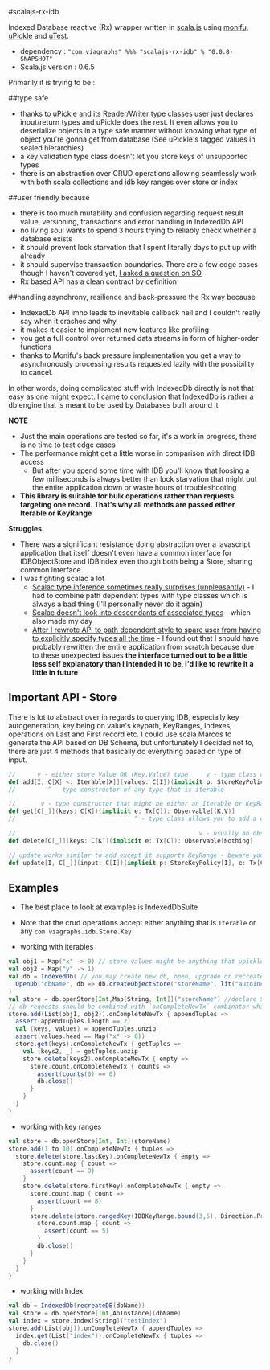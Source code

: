 #scalajs-rx-idb


Indexed Database reactive (Rx) wrapper written in [scala.js](1) using [monifu](2), [uPickle](3) and [uTest](4).

* dependency : `"com.viagraphs" %%% "scalajs-rx-idb" % "0.0.8-SNAPSHOT"`
* Scala.js version : 0.6.5

Primarily it is trying to be :

##type safe

* thanks to [uPickle](3) and its Reader/Writer type classes user just declares input/return types and uPickle does the rest. It even allows you to deserialize objects in a type safe manner without knowing what type of object you're gonna get from database (See uPickle's tagged values in sealed hierarchies)
* a key validation type class doesn't let you store keys of unsupported types
* there is an abstraction over CRUD operations allowing seamlessly work with both scala collections and idb key ranges over store or index

##user friendly because

* there is too much mutability and confusion regarding request result value, versioning, transactions and error handling in IndexedDb API
* no living soul wants to spend 3 hours trying to reliably check whether a database exists
* it should prevent lock starvation that I spent literally days to put up with already
* it should supervise transaction boundaries. There are a few edge cases though I haven't covered yet, [I asked a question on SO](http://stackoverflow.com/questions/27326698/indexeddb-transaction-auto-commit-behavior-in-edge-cases)  
* Rx based API has a clean contract by definition

##handling asynchrony, resilience and back-pressure the Rx way because 

* IndexedDb API imho leads to inevitable callback hell and I couldn't really say when it crashes and why
* it makes it easier to implement new features like profiling
* you get a full control over returned data streams in form of higher-order functions
* thanks to Monifu's back pressure implementation you get a way to asynchronously processing results requested lazily with the possibility to cancel. 

In other words, doing complicated stuff with IndexedDb directly is not that easy as one might expect.
I came to conclusion that IndexedDb is rather a db engine that is meant to be used by Databases built around it

**NOTE** 

* Just the main operations are tested so far, it's a work in progress, there is no time to test edge cases
* The performance might get a little worse in comparison with direct IDB access
  * But after you spend some time with IDB you'll know that loosing a few milliseconds is always better than lock starvation that might put the entire application down or waste hours of troubleshooting
* **This library is suitable for bulk operations rather than requests targeting one record. That's why all methods are passed either Iterable or KeyRange**

**Struggles** 

* There was a significant resistance doing abstraction over a javascript application that itself doesn't even have a common interface for IDBObjectStore and IDBIndex even though both being a Store, sharing common interface
* I was fighting scalac a lot 
  * [Scalac type inference sometimes really surprises (unpleasantly)](5) - I had to combine path dependent types with type classes which is always a bad thing (I'll personally never do it again)
  * [Scalac doesn't look into descendants of associated types](6) - which also made my day
  * [After I rewrote API to path dependent style to spare user from having to explicitly specify types all the time](7) - I found out that I should have probably rewritten the entire application from scratch 
  because due to these unexpected issues **the interface turned out to be a little less self explanatory than I intended it to be, I'd like to rewrite it a little in future** 

## Important API - Store

There is lot to abstract over in regards to querying IDB, especially key autogeneration, key being on value's keypath, KeyRanges, Indexes, operations on Last and First record etc.
I could use scala Marcos to generate the API based on DB Schema, but unfortunately I decided not to, there are just 4 methods that basically do everything based on type of input. 

```scala
//      v - either store Value OR (Key,Value) type     v - type class abstracting over the possibility of key being on value keypath, autogenerated or explicitly specified
def add[I, C[X] <: Iterable[X]](values: C[I])(implicit p: StoreKeyPolicy[I], tx: Tx[C]): Observable[(K,V)]
//         ^ - type constructor of any type that is iterable                  ^ - type class for ad-hoc polymorphism regarding transaction handling 

//       v - type constructor that might be either an Iterable or KeyRange of Keys                           
def get[C[_]](keys: C[K])(implicit e: Tx[C]): Observable[(K,V)]
//                                 ^ - type class allows you to add a custom logic for the request, there is just an evidence for Iterable and KeyRange

//                                                   v - usually an observable of Key Value pairs is returned, delete just completes
def delete[C[_]](keys: C[K])(implicit e: Tx[C]): Observable[Nothing]

// update works similar to add except it supports KeyRange - beware you must supply KeyRange entries
def update[I, C[_]](input: C[I])(implicit p: StoreKeyPolicy[I], e: Tx[C]): Observable[(K,V)]

```

## Examples

* The best place to look at examples is IndexedDbSuite
* Note that the crud operations accept either anything that is `Iterable` or any `com.viagraphs.idb.Store.Key`

* working with iterables

```scala
val obj1 = Map("x" -> 0) // store values might be anything that upickle manages to serialize
val obj2 = Map("y" -> 1)
val db = IndexedDb( // you may create new db, open, upgrade or recreate existing one
  OpenDb("dbName", db => db.createObjectStore("storeName", lit("autoIncrement" -> true)))
)
val store = db.openStore[Int,Map[String, Int]]("storeName") //declare Store's key and value type information
// db requests should be combined with `onCompleteNewTx` combinator which honors idb transaction boundaries
store.add(List(obj1, obj2)).onCompleteNewTx { appendTuples =>
  assert(appendTuples.length == 2)
  val (keys, values) = appendTuples.unzip
  assert(values.head == Map("x" -> 0))
  store.get(keys).onCompleteNewTx { getTuples =>
    val (keys2, _) = getTuples.unzip
    store.delete(keys2).onCompleteNewTx { empty =>
      store.count.onCompleteNewTx { counts =>
        assert(counts(0) == 0)
        db.close()
      }
    }
  }
}

```

* working with key ranges


```scala
val store = db.openStore[Int, Int](storeName)
store.add(1 to 10).onCompleteNewTx { tuples =>
  store.delete(store.lastKey).onCompleteNewTx { empty =>
    store.count.map { count =>
      assert(count == 9)
    }
    store.delete(store.firstKey).onCompleteNewTx { empty =>
      store.count.map { count =>
        assert(count == 8)
      }
      store.delete(store.rangedKey(IDBKeyRange.bound(3,5), Direction.Prev)).onCompleteNewTx { empty =>
        store.count.map { count =>
          assert(count == 5)
        }
        db.close()
      }
    }
  }
}

```

* working with Index

```scala
val db = IndexedDb(recreateDB(dbName))
val store = db.openStore[Int,AnInstance](dbName)
val index = store.index[String]("testIndex")
store.add(List(obj)).onCompleteNewTx { appendTuples =>
  index.get(List("index")).onCompleteNewTx { tuples =>
    db.close()
  }
}
```


  [1]: http://www.scala-js.org
  [2]: http://www.monifu.org
  [3]: https://github.com/lihaoyi/upickle
  [4]: https://github.com/lihaoyi/utest
  [5]: http://stackoverflow.com/q/27468053/306488
  [6]: http://stackoverflow.com/q/27524773/306488
  [7]: http://stackoverflow.com/q/27589770/306488
  